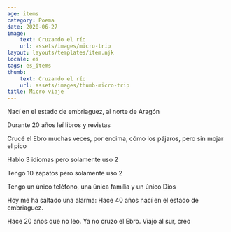 ```yaml
---
age: items
category: Poema
date: 2020-06-27
image:
    text: Cruzando el río
    url: assets/images/micro-trip
layout: layouts/templates/item.njk
locale: es
tags: es_items
thumb:
    text: Cruzando el río
    url: assets/images/thumb-micro-trip
title: Micro viaje
---
```



Nací en el estado de embriaguez, al norte de Aragón

Durante 20 años leí libros y revistas

Crucé el Ebro muchas veces, por encima, cómo los pájaros, pero sin mojar el pico

Hablo 3 idiomas pero solamente uso 2

Tengo 10 zapatos pero solamente uso 2

Tengo un único teléfono, una única familia y un único Dios

Hoy me ha saltado una alarma: Hace 40 años nací en el estado de embriaguez.

Hace 20 años que no leo. Ya no cruzo el Ebro. Viajo al sur, creo
